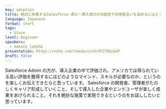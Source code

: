 ```yaml
---
key: adoption
title: 絶対に失敗するSalesforce 導入～導入成功の可能性や活用度合いを高めるにはどうしたらいい？
language: Japanese
format: short
tags:
  - blaze
level: beginner
speakers:
  - masato_takeda
presentation: https://note.com/teeda/n/n3c97278bcbdf
draft: false
---
```

Salesforce Admin の方が、導入企業の中で評価され、アメリカでは得られている高い評価を獲得するにはどのようなマインド、スキルが必要なのか、というのを楽しくお伝えできたらと思っています。
Salesforce の開発者、管理者がたのしくキャリア形成していくこと、そして導入した企業やエンドユーザが楽しく成果をあげられること、それを絶妙な施策で実現できるというのをお話ししたいと思っています。